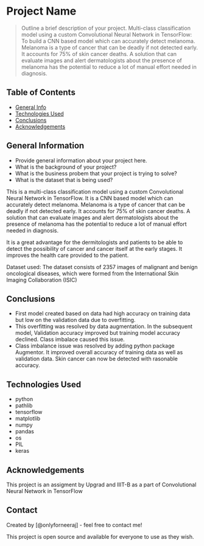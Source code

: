 # Project Name
> Outline a brief description of your project.
Multi-class classification model using a custom Convolutional Neural Network in TensorFlow: To build a CNN based model which can accurately detect melanoma. Melanoma is a type of cancer that can be deadly if not detected early. It accounts for 75% of skin cancer deaths. A solution that can evaluate images and alert dermatologists about the presence of melanoma has the potential to reduce a lot of manual effort needed in diagnosis.

## Table of Contents
* [General Info](#general-information)
* [Technologies Used](#technologies-used)
* [Conclusions](#conclusions)
* [Acknowledgements](#acknowledgements)

<!-- You can include any other section that is pertinent to your problem -->

## General Information
- Provide general information about your project here.
- What is the background of your project?
- What is the business probem that your project is trying to solve?
- What is the dataset that is being used?

<!-- You don't have to answer all the questions - just the ones relevant to your project. -->

This is a multi-class classification model using a custom Convolutional Neural Network in TensorFlow. It is a CNN based model which can accurately detect melanoma. Melanoma is a type of cancer that can be deadly if not detected early. It accounts for 75% of skin cancer deaths. A solution that can evaluate images and alert dermatologists about the presence of melanoma has the potential to reduce a lot of manual effort needed in diagnosis.

It is a great advantage for the dermitologists and patients to be able to detect the possibility of cancer and cancer itself at the early stages. It improves the health care provided to the patient. 

Dataset used: The dataset consists of 2357 images of malignant and benign oncological diseases, which were formed from the International Skin Imaging Collaboration (ISIC)

## Conclusions
- First model created based on data had high accuracy on training data but low on the validation data due to overfitting. 
- This overfitting was resolved by data augmentation. In the subsequent model, Validation accuracy improved but training model accuracy declined. Class imbalace caused this issue.
- Class imbalance issue was resolved by adding python package Augmentor. It improved overall accuracy of training data as well as validation data. Skin cancer can now be detected with rasonable accuracy.

<!-- You don't have to answer all the questions - just the ones relevant to your project. -->


## Technologies Used

<!-- As the libraries versions keep on changing, it is recommended to mention the version of library used in this project -->

 - python
 - pathlib
 - tensorflow
 - matplotlib
 - numpy
 - pandas
 - os
 - PIL
 - keras


## Acknowledgements
This project is an assigment by Upgrad and IIIT-B as a part of Convolutional Neural Network in TensorFlow

## Contact
Created by [@onlyforneeraj] - feel free to contact me!

<!-- Optional -->
<!-- ## License -->
This project is open source and available for everyone to use as they wish.

<!-- You don't have to include all sections - just the one's relevant to your project --
